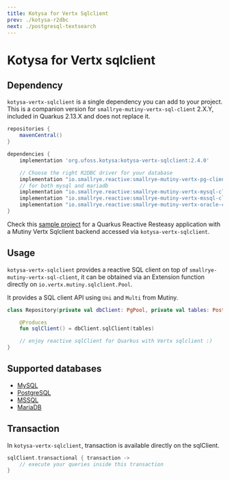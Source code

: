 ```yaml
---
title: Kotysa for Vertx Sqlclient
prev: ./kotysa-r2dbc
next: ./postgresql-textsearch
---
```


# Kotysa for Vertx sqlclient

## Dependency

`kotysa-vertx-sqlclient` is a single dependency you can add to your project. \
This is a companion version for `smallrye-mutiny-vertx-sql-client` 2.X.Y, included in Quarkus 2.13.X and does not replace it.

```groovy
repositories {
    mavenCentral()
}

dependencies {
    implementation 'org.ufoss.kotysa:kotysa-vertx-sqlclient:2.4.0'

    // Choose the right R2DBC driver for your database
    implementation "io.smallrye.reactive:smallrye-mutiny-vertx-pg-client:xyz"
    // for both mysql and mariadb
    implementation "io.smallrye.reactive:smallrye-mutiny-vertx-mysql-client:xyz"
    implementation "io.smallrye.reactive:smallrye-mutiny-vertx-mssql-client:xyz"
    implementation "io.smallrye.reactive:smallrye-mutiny-vertx-oracle-client:xyz"
}
```

Check this [sample project](https://github.com/ufoss-org/kotysa/tree/master/samples/kotysa-quarkus-vertx-sqlclient) for
a Quarkus Reactive Resteasy application with a Mutiny Vertx Sqlclient backend accessed via `kotysa-vertx-sqlclient`.

## Usage

`kotysa-vertx-sqlclient` provides a reactive SQL client on top of `smallrye-mutiny-vertx-sql-client`, 
it can be obtained via an Extension function directly on ```io.vertx.mutiny.sqlclient.Pool```.

It provides a SQL client API using ```Uni``` and ```Multi``` from Mutiny.

```kotlin
class Repository(private val dbClient: PgPool, private val tables: PostgresqlTables) {

    @Produces
    fun sqlClient() = dbClient.sqlClient(tables)

	// enjoy reactive sqlClient for Quarkus with Vertx sqlclient :)
}
```

## Supported databases

* [MySQL](table-mapping.html#mysql)
* [PostgreSQL](table-mapping.html#postgresql)
* [MSSQL](table-mapping.html#mssql)
* [MariaDB](table-mapping.html#mariadb)

## Transaction

In `kotysa-vertx-sqlclient`, transaction is available directly on the sqlClient.

```kotlin
sqlClient.transactional { transaction ->
    // execute your queries inside this transaction
}
```
